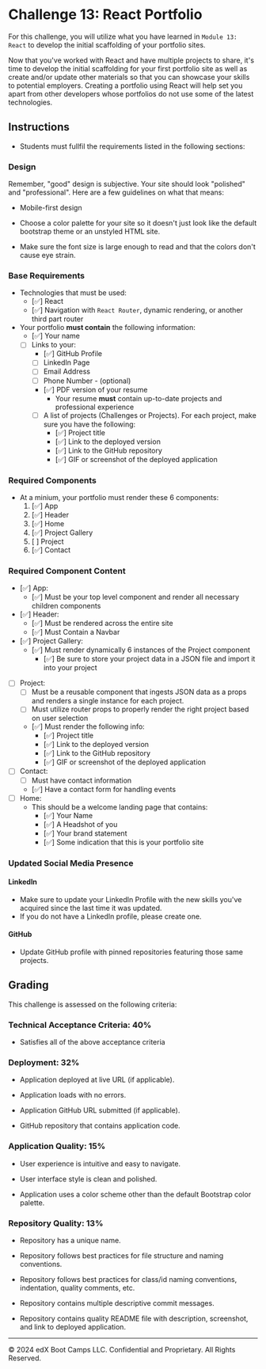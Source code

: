 # Challenge 13: React Portfolio

For this challenge, you will utilize what you have learned in `Module 13: React` to develop the initial scaffolding of your portfolio sites.

Now that you've worked with React and have multiple projects to share, it's time to develop the initial scaffolding for your first portfolio site as well as create and/or update other materials so that you can showcase your skills to potential employers. Creating a portfolio using React will help set you apart from other developers whose portfolios do not use some of the latest technologies.

## Instructions

* Students must fullfil the requirements listed in the following sections:

### Design

Remember, "good" design is subjective. Your site should look "polished" and "professional". Here are a few guidelines on what that means:

* Mobile-first design

* Choose a color palette for your site so it doesn't just look like the default bootstrap theme or an unstyled HTML site.

* Make sure the font size is large enough to read and that the colors don't cause eye strain.

### Base Requirements

* Technologies that must be used:
  * [✅] React
  * [✅] Navigation with `React Router`, dynamic rendering, or another third part router
* Your portfolio **must contain** the following information:
  * [✅] Your name
  * [ ] Links to your:
    * [✅] GitHub Profile
    * [ ] LinkedIn Page
    * [ ] Email Address
    * [ ] Phone Number - (optional)
    * [✅] PDF version of your resume
      * Your resume **must** contain up-to-date projects and professional experience
    * [ ] A list of projects (Challenges or Projects). For each project, make sure you have the following:
      * [✅] Project title
      * [✅] Link to the deployed version
      * [✅] Link to the GitHub repository
      * [✅] GIF or screenshot of the deployed application

### Required Components

* At a minium, your portfolio must render these 6 components:
  1. [✅] App
  2. [✅] Header
  4. [✅] Home
  5. [✅] Project Gallery
  6. [ ] Project
  7. [✅] Contact

### Required Component Content

* [✅] App:
  * [✅] Must be your top level component and render all necessary children components
* [✅] Header:
  * [✅] Must be rendered across the entire site
  * [✅] Must Contain a Navbar
* [✅] Project Gallery:
  * [✅] Must render dynamically 6 instances of the Project component
    * [✅] Be sure to store your project data in a JSON file and import it into your project
* [ ] Project:
  * [ ] Must be a reusable component that ingests JSON data as a props and renders a single instance for each project.
  * [ ] Must utilize router props to properly render the right project based on user selection
  * [✅] Must render the following info:
    * [✅] Project title
    * [✅] Link to the deployed version
    * [✅] Link to the GitHub repository
    * [✅] GIF or screenshot of the deployed application
* [ ] Contact:
  * [ ] Must have contact information
  * [✅] Have a contact form for handling events
* [ ] Home:
  * This should be a welcome landing page that contains:
    * [✅] Your Name
    * [✅] A Headshot of you
    * [✅] Your brand statement
    * [✅] Some indication that this is your portfolio site

### Updated Social Media Presence

#### LinkedIn

* Make sure to update your LinkedIn Profile with the new skills you've acquired since the last time it was updated.
* If you do not have a LinkedIn profile, please create one.

#### GitHub

* Update GitHub profile with pinned repositories featuring those same projects.

## Grading

This challenge is assessed on the following criteria:

### Technical Acceptance Criteria: 40%

* Satisfies all of the above acceptance criteria

### Deployment: 32%

* Application deployed at live URL (if applicable).

* Application loads with no errors.

* Application GitHub URL submitted (if applicable).

* GitHub repository that contains application code.

### Application Quality: 15%

* User experience is intuitive and easy to navigate.

* User interface style is clean and polished.

* Application uses a color scheme other than the default Bootstrap color palette.

### Repository Quality: 13%

* Repository has a unique name.

* Repository follows best practices for file structure and naming conventions.

* Repository follows best practices for class/id naming conventions, indentation, quality comments, etc.

* Repository contains multiple descriptive commit messages.

* Repository contains quality README file with description, screenshot, and link to deployed application.

---
© 2024 edX Boot Camps LLC. Confidential and Proprietary. All Rights Reserved.
